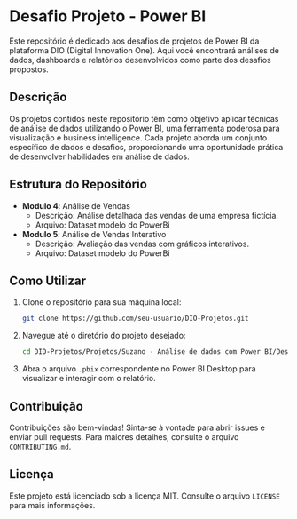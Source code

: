 # Desafio Projeto - Power BI

Este repositório é dedicado aos desafios de projetos de Power BI da plataforma DIO (Digital Innovation One). Aqui você encontrará análises de dados, dashboards e relatórios desenvolvidos como parte dos desafios propostos.

## Descrição

Os projetos contidos neste repositório têm como objetivo aplicar técnicas de análise de dados utilizando o Power BI, uma ferramenta poderosa para visualização e business intelligence. Cada projeto aborda um conjunto específico de dados e desafios, proporcionando uma oportunidade prática de desenvolver habilidades em análise de dados.

## Estrutura do Repositório

- **Modulo 4**: Análise de Vendas
    - Descrição: Análise detalhada das vendas de uma empresa fictícia.
    - Arquivo: Dataset modelo do PowerBi
- **Modulo 5**: Análise de Vendas Interativo
    - Descrição: Avaliação das vendas com gráficos interativos.
    - Arquivo: Dataset modelo do PowerBi

## Como Utilizar

1. Clone o repositório para sua máquina local:
     ```bash
     git clone https://github.com/seu-usuario/DIO-Projetos.git
     ```
2. Navegue até o diretório do projeto desejado:
     ```bash
     cd DIO-Projetos/Projetos/Suzano - Análise de dados com Power BI/Desafio Projeto - PowerBI
     ```
3. Abra o arquivo `.pbix` correspondente no Power BI Desktop para visualizar e interagir com o relatório.

## Contribuição

Contribuições são bem-vindas! Sinta-se à vontade para abrir issues e enviar pull requests. Para maiores detalhes, consulte o arquivo `CONTRIBUTING.md`.

## Licença

Este projeto está licenciado sob a licença MIT. Consulte o arquivo `LICENSE` para mais informações.

